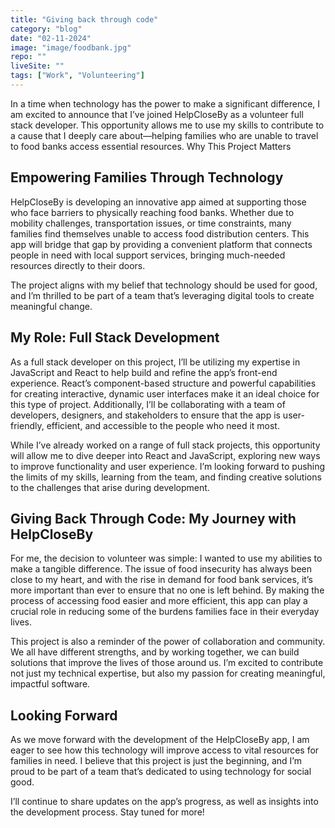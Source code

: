 ```yaml
---
title: "Giving back through code"
category: "blog"
date: "02-11-2024"
image: "image/foodbank.jpg"
repo: ""
liveSite: ""
tags: ["Work", "Volunteering"]
---
```


In a time when technology has the power to make a significant difference, I am excited to announce that I’ve joined HelpCloseBy as a volunteer full stack developer. This opportunity allows me to use my skills to contribute to a cause that I deeply care about—helping families who are unable to travel to food banks access essential resources.
Why This Project Matters

## Empowering Families Through Technology

HelpCloseBy is developing an innovative app aimed at supporting those who face barriers to physically reaching food banks. Whether due to mobility challenges, transportation issues, or time constraints, many families find themselves unable to access food distribution centers. This app will bridge that gap by providing a convenient platform that connects people in need with local support services, bringing much-needed resources directly to their doors.

The project aligns with my belief that technology should be used for good, and I’m thrilled to be part of a team that’s leveraging digital tools to create meaningful change.

## My Role: Full Stack Development

As a full stack developer on this project, I’ll be utilizing my expertise in JavaScript and React to help build and refine the app’s front-end experience. React’s component-based structure and powerful capabilities for creating interactive, dynamic user interfaces make it an ideal choice for this type of project. Additionally, I’ll be collaborating with a team of developers, designers, and stakeholders to ensure that the app is user-friendly, efficient, and accessible to the people who need it most.

While I’ve already worked on a range of full stack projects, this opportunity will allow me to dive deeper into React and JavaScript, exploring new ways to improve functionality and user experience. I’m looking forward to pushing the limits of my skills, learning from the team, and finding creative solutions to the challenges that arise during development.

## Giving Back Through Code: My Journey with HelpCloseBy

For me, the decision to volunteer was simple: I wanted to use my abilities to make a tangible difference. The issue of food insecurity has always been close to my heart, and with the rise in demand for food bank services, it’s more important than ever to ensure that no one is left behind. By making the process of accessing food easier and more efficient, this app can play a crucial role in reducing some of the burdens families face in their everyday lives.

This project is also a reminder of the power of collaboration and community. We all have different strengths, and by working together, we can build solutions that improve the lives of those around us. I’m excited to contribute not just my technical expertise, but also my passion for creating meaningful, impactful software.

## Looking Forward

As we move forward with the development of the HelpCloseBy app, I am eager to see how this technology will improve access to vital resources for families in need. I believe that this project is just the beginning, and I’m proud to be part of a team that’s dedicated to using technology for social good.

I’ll continue to share updates on the app’s progress, as well as insights into the development process. Stay tuned for more!